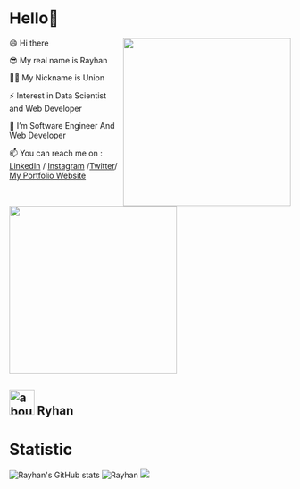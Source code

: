 # Hello👋
<img align="right" width="300" src="https://i.imgur.com/ugWb6BU.gif" />


😄 Hi there
 
😎 My real name is Rayhan

🐱‍🚀 My Nickname is Union

⚡ Interest in Data Scientist and Web Developer

🌱 I’m Software Engineer And Web Developer

📫 You can reach me on : [LinkedIn](https://www.linkedin.com/in/rayhan-putra-69a038213?lipi=urn%3Ali%3Apage%3Ad_flagship3_profile_view_base_contact_details%3Bps9HWVa4Td%2BrKfSInMyS6g%3D%3D) / [Instagram](https://www.instagram.com/spcyl_/) /[Twitter](https://twitter.com/Rayhan26901596)/ [My Portfolio Website](https://rayhan-union.netlify.app/)

<img width="300" src="https://media1.tenor.com/images/7b2edd20a311b5094185ce4a265793ec/tenor.gif?itemid=23146524" />

## <img width="45" alt="about" src="https://raw.github.com/elizarov/elizarov/master/about.png"> Ryhan



# Statistic #

![Rayhan's GitHub stats](https://github-readme-stats.vercel.app/api?username=Ryhann&theme=radical&show_icons=true) ![Rayhan](https://github-readme-stats.vercel.app/api/top-langs/?username=Ryhann&hide=html&layout=compact&theme=radical)
![](https://github-profile-summary-cards.vercel.app/api/cards/profile-details?username=Ryhann&theme=monokai)
